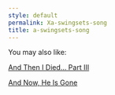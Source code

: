 ```yaml
---
style: default
permalink: Xa-swingsets-song
title: a-swingsets-song
---
```

You may also like:

[And Then I Died... Part III](http://scp-wiki.net/and-then-i-died3)

[And Now, He Is Gone](http://scp-wiki.net/and-now-he-is-gone)
